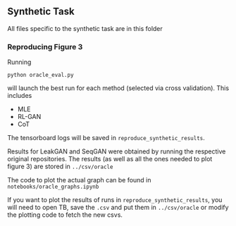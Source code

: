 ## Synthetic Task
All files specific to the synthetic task are in this folder


### Reproducing Figure 3

Running
```
python oracle_eval.py
```
will launch the best run for each method (selected via cross validation). This includes

- MLE
- RL-GAN
- CoT

The tensorboard logs will be saved in `reproduce_synthetic_results`.

Results for LeakGAN and SeqGAN were obtained by running the respective original repositories. The results (as well as all the ones needed to plot figure 3) are stored in `../csv/oracle`

The code to plot the actual graph can be found in `notebooks/oracle_graphs.ipynb`

If you want to plot the results of runs in  `reproduce_synthetic_results`, you will need to open TB, save the `.csv` and put them in `../csv/oracle` or modify the plotting code to fetch the new csvs.

